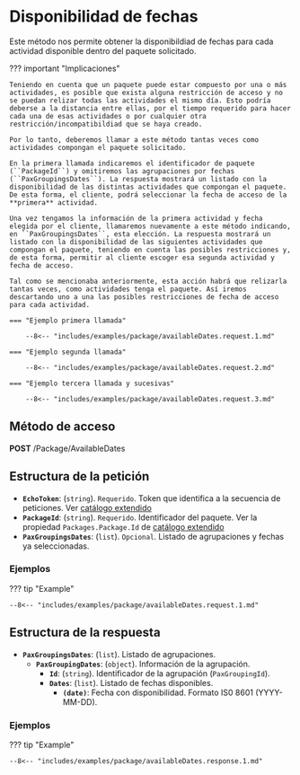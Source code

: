 # Disponibilidad de fechas

Este método nos permite obtener la disponibildiad de fechas para cada actividad disponible dentro del paquete solicitado. 

??? important "Implicaciones"

    Teniendo en cuenta que un paquete puede estar compuesto por una o más actividades, es posible que exista alguna restricción de acceso y no se puedan relizar todas las actividades el mismo día. Esto podría deberse a la distancia entre ellas, por el tiempo requerido para hacer cada una de esas actividades o por cualquier otra restricción/incompatibildiad que se haya creado.

    Por lo tanto, deberemos llamar a este método tantas veces como actividades compongan el paquete solicitado.

    En la primera llamada indicaremos el identificador de paquete (``PackageId``) y omitiremos las agrupaciones por fechas (``PaxGroupingsDates``). La respuesta mostrará un listado con la disponibilidad de las distintas actividades que compongan el paquete. De esta forma, el cliente, podrá seleccionar la fecha de acceso de la **primera** actividad.

    Una vez tengamos la información de la primera actividad y fecha elegida por el cliente, llamaremos nuevamente a este método indicando, en ``PaxGroupingsDates``, esta elección. La respuesta mostrará un listado con la disponibilidad de las siguientes actividades que compongan el paquete, teniendo en cuenta las posibles restricciones y, de esta forma, permitir al cliente escoger esa segunda actividad y fecha de acceso.

    Tal como se mencionaba anteriormente, esta acción habrá que relizarla tantas veces, como actividades tenga el paquete. Así iremos descartando uno a una las posibles restricciones de fecha de acceso para cada actividad.

    === "Ejemplo primera llamada"

        --8<-- "includes/examples/package/availableDates.request.1.md"

    === "Ejemplo segunda llamada"

        --8<-- "includes/examples/package/availableDates.request.2.md"
    
    === "Ejemplo tercera llamada y sucesivas"

        --8<-- "includes/examples/package/availableDates.request.3.md"


## Método de acceso

**POST** /Package/AvailableDates

## Estructura de la petición

- **``EchoToken``**: (``string``). ``Requerido``. Token que identifica a la secuencia de peticiones. Ver [catálogo extendido](../extendedCatalog#estructura-de-la-respuesta)
- **``PackageId``**: (``string``). ``Requerido``. Identificador del paquete. Ver la propiedad ``Packages.Package.Id`` de [catálogo extendido](../extendedCatalog#estructura-de-la-respuesta)
- **``PaxGroupingsDates``**: (``list``). ``Opcional``. Listado de agrupaciones y fechas ya seleccionadas.

### Ejemplos

??? tip "Example"
    
    --8<-- "includes/examples/package/availableDates.request.1.md"

## Estructura de la respuesta

- **``PaxGroupingsDates``**: (``list``). Listado de agrupaciones.
    - **``PaxGroupingDates``**: (``object``). Información de la agrupación.
        - **``Id``**: (``string``). Identificador de la agrupación (``PaxGroupingId``).
        - **``Dates``**: (``list``). Listado de fechas disponibles.
            - **``(date)``**: Fecha con disponibilidad. Formato IS0 8601 (YYYY-MM-DD). 

### Ejemplos

??? tip "Example"
    
    --8<-- "includes/examples/package/availableDates.response.1.md"